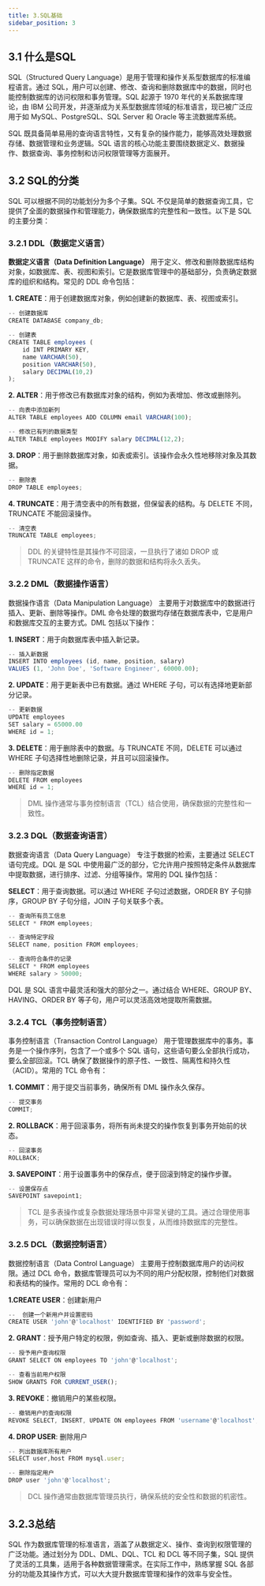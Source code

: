```yaml
---
title: 3.SQL基础
sidebar_position: 3
---
```



## 3.1 什么是SQL

SQL（Structured Query Language）是用于管理和操作关系型数据库的标准编程语言。通过 SQL，用户可以创建、修改、查询和删除数据库中的数据，同时也能控制数据库的访问权限和事务管理。SQL 起源于 1970 年代的关系数据库理论，由 IBM 公司开发，并逐渐成为关系型数据库领域的标准语言，现已被广泛应用于如 MySQL、PostgreSQL、SQL Server 和 Oracle 等主流数据库系统。

SQL 既具备简单易用的查询语言特性，又有复杂的操作能力，能够高效处理数据存储、数据管理和业务逻辑。SQL 语言的核心功能主要围绕数据定义、数据操作、数据查询、事务控制和访问权限管理等方面展开。

## 3.2 SQL的分类
SQL 可以根据不同的功能划分为多个子集。SQL 不仅是简单的数据查询工具，它提供了全面的数据操作和管理能力，确保数据库的完整性和一致性。以下是 SQL 的主要分类：

### 3.2.1 DDL（数据定义语言）

**数据定义语言（Data Definition Language）** 用于定义、修改和删除数据库结构对象，如数据库、表、视图和索引。它是数据库管理中的基础部分，负责确定数据库的组织和结构。常见的 DDL 命令包括：

**1. CREATE**：用于创建数据库对象，例如创建新的数据库、表、视图或索引。

```javascript
-- 创建数据库
CREATE DATABASE company_db;

-- 创建表
CREATE TABLE employees (
    id INT PRIMARY KEY,
    name VARCHAR(50),
    position VARCHAR(50),
    salary DECIMAL(10,2)
);
```

**2. ALTER**：用于修改已有数据库对象的结构，例如为表增加、修改或删除列。

```javascript
-- 向表中添加新列
ALTER TABLE employees ADD COLUMN email VARCHAR(100);

-- 修改已有列的数据类型
ALTER TABLE employees MODIFY salary DECIMAL(12,2);
``` 

**3. DROP**：用于删除数据库对象，如表或索引。该操作会永久性地移除对象及其数据。

```javascript
-- 删除表
DROP TABLE employees;
```

**4. TRUNCATE**：用于清空表中的所有数据，但保留表的结构。与 DELETE 不同，TRUNCATE 不能回滚操作。

```javascript
-- 清空表
TRUNCATE TABLE employees;
```

> DDL 的关键特性是其操作不可回滚，一旦执行了诸如 DROP 或 TRUNCATE 这样的命令，删除的数据和结构将永久丢失。


### 3.2.2 DML（数据操作语言）

数据操作语言（Data Manipulation Language） 主要用于对数据库中的数据进行插入、更新、删除等操作。DML 命令处理的数据均存储在数据库表中，它是用户和数据库交互的主要方式。DML 包括以下操作：

**1. INSERT**：用于向数据库表中插入新记录。

```javascript
-- 插入新数据
INSERT INTO employees (id, name, position, salary) 
VALUES (1, 'John Doe', 'Software Engineer', 60000.00);
```

**2. UPDATE**：用于更新表中已有数据。通过 WHERE 子句，可以有选择地更新部分记录。

```javascript
-- 更新数据
UPDATE employees 
SET salary = 65000.00 
WHERE id = 1;
```

**3. DELETE**：用于删除表中的数据。与 TRUNCATE 不同，DELETE 可以通过 WHERE 子句选择性地删除记录，并且可以回滚操作。

```javascript
-- 删除指定数据
DELETE FROM employees 
WHERE id = 1;
```

> DML 操作通常与事务控制语言（TCL）结合使用，确保数据的完整性和一致性。

### 3.2.3 DQL（数据查询语言）

数据查询语言（Data Query Language） 专注于数据的检索，主要通过 SELECT 语句完成。DQL 是 SQL 中使用最广泛的部分，它允许用户按照特定条件从数据库中提取数据，进行排序、过滤、分组等操作。常用的 DQL 操作包括：

**SELECT**：用于查询数据。可以通过 WHERE 子句过滤数据，ORDER BY 子句排序，GROUP BY 子句分组，JOIN 子句关联多个表。

```javascript
-- 查询所有员工信息
SELECT * FROM employees;

-- 查询特定字段
SELECT name, position FROM employees;

-- 查询符合条件的记录
SELECT * FROM employees 
WHERE salary > 50000;
```

DQL 是 SQL 语言中最灵活和强大的部分之一。通过结合 WHERE、GROUP BY、HAVING、ORDER BY 等子句，用户可以灵活高效地提取所需数据。

### 3.2.4 TCL（事务控制语言）

事务控制语言（Transaction Control Language） 用于管理数据库中的事务。事务是一个操作序列，包含了一个或多个 SQL 语句，这些语句要么全部执行成功，要么全部回滚。TCL 确保了数据操作的原子性、一致性、隔离性和持久性（ACID）。常用的 TCL 命令有：

**1. COMMIT**：用于提交当前事务，确保所有 DML 操作永久保存。

```javascript
-- 提交事务
COMMIT;
```


**2. ROLLBACK**：用于回滚事务，将所有尚未提交的操作恢复到事务开始前的状态。
```javascript
-- 回滚事务
ROLLBACK;
```

**3. SAVEPOINT**：用于设置事务中的保存点，便于回滚到特定的操作步骤。

```javascript
-- 设置保存点
SAVEPOINT savepoint1;
``` 

> TCL 是多表操作或复杂数据处理场景中非常关键的工具。通过合理使用事务，可以确保数据在出现错误时得以恢复，从而维持数据库的完整性。

### 3.2.5 DCL（数据控制语言）
数据控制语言（Data Control Language） 主要用于控制数据库用户的访问权限。通过 DCL 命令，数据库管理员可以为不同的用户分配权限，控制他们对数据和表结构的操作。常用的 DCL 命令有：

**1.CREATE USER**：创建新用户

```javascript
--  创建一个新用户并设置密码
CREATE USER 'john'@'localhost' IDENTIFIED BY 'password';
```

**2. GRANT**：授予用户特定的权限，例如查询、插入、更新或删除数据的权限。

```javascript
-- 授予用户查询权限
GRANT SELECT ON employees TO 'john'@'localhost';

-- 查看当前用户权限
SHOW GRANTS FOR CURRENT_USER();
```

**3. REVOKE**：撤销用户的某些权限。
```javascript
-- 撤销用户的查询权限
REVOKE SELECT, INSERT, UPDATE ON employees FROM 'username'@'localhost';
```

**4. DROP USER**: 删除用户
```javascript
-- 列出数据库所有用户
SELECT user,host FROM mysql.user;

-- 删除指定用户
DROP user 'john'@'localhost'; 
```

> DCL 操作通常由数据库管理员执行，确保系统的安全性和数据的机密性。

## 3.2.3总结
SQL 作为数据库管理的标准语言，涵盖了从数据定义、操作、查询到权限管理的广泛功能。通过划分为 DDL、DML、DQL、TCL 和 DCL 等不同子集，SQL 提供了灵活的工具集，适用于各种数据管理需求。在实际工作中，熟练掌握 SQL 各部分的功能及其操作方式，可以大大提升数据库管理和操作的效率与安全性。